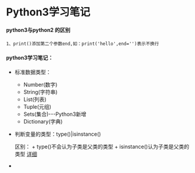 # Python3学习笔记

#### python3与python2 的区别

	1、print()添加第二个参数end,如：print('hello',end='')表示不换行

#### python3学习笔记：	
* 标准数据类型：
	+ Number(数字)
	+ String(字符串)
	+ List(列表)
	+ Tuple(元组)
	+ Sets(集合)---Python3新增
	+ Dictionary(字典)

* 判断变量的类型：type()|isinstance()
	
	区别：
		+ type()不会认为子类是父类的类型
		+ isinstance()认为子类是父类的类型
	[详细](http://www.runoob.com/python3/python3-data-type.html)
	
* 



